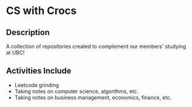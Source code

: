 # CS with Crocs

## Description
A collection of repositories created to complement our members' studying at UBC!

## Activities Include
* Leetcode grinding
* Taking notes on computer science, algorithms, etc.
* Taking notes on business management, economics, finance, etc.
